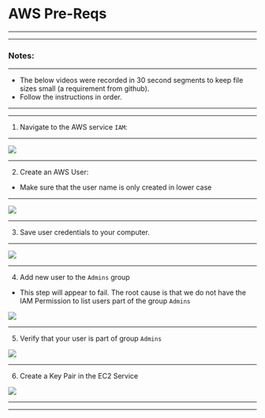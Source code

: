 #  AWS Pre-Reqs

---
---
### Notes:
---

*  The below videos were recorded in 30 second segments to keep file sizes small (a requirement from github).
*  Follow the instructions in order.

---
---

1.  Navigate to the AWS service `IAM`:

---

![](https//github.com/tlepple/horizon-public-how2/provider/aws/images/nav2usersLarge.gif)

---


2.  Create an AWS User:

*  Make sure that the user name is only created in lower case

---

![](./images/createUserLarge.gif)

---

3. Save user credentials to your computer.

---

![](./images/saveCredLarge.gif)

---

4.  Add new user to the `Admins` group

*  This step will appear to fail.  The root cause is that we do not have the IAM Permission to list users part of the group `Admins`

![](./images/addUser2AdminsGroupLarge.gif)

---

5.  Verify that your user is part of group `Admins`

![](./images/verifyUserGroupLarge.gif)

---

6.  Create a Key Pair in the EC2 Service

![](./images/createKPlarge.gif)

---
---

